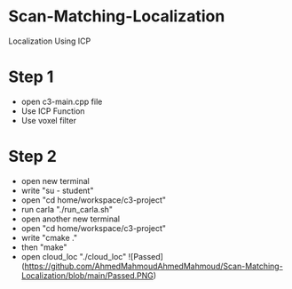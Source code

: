 # Scan-Matching-Localization
Localization Using ICP
# Step 1
- open c3-main.cpp file
- Use ICP Function
- Use voxel filter
# Step 2
- open new terminal
- write "su - student"
- open "cd home/workspace/c3-project"
- run carla "./run_carla.sh"
- open another new terminal
- open "cd home/workspace/c3-project" 
- write "cmake ."
- then "make"
- open cloud_loc "./cloud_loc"
![Passed] (https://github.com/AhmedMahmoudAhmedMahmoud/Scan-Matching-Localization/blob/main/Passed.PNG)
